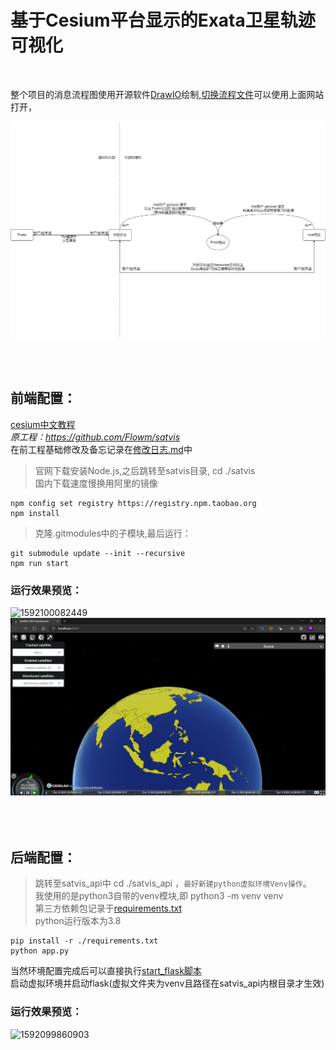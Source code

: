 # 基于Cesium平台显示的Exata卫星轨迹可视化
<br />

整个项目的消息流程图使用开源软件[DrawIO](https://app.diagrams.net/index.html)绘制,[切换流程文件](mydata/切换流程.drawio)可以使用上面网站打开，    
<center>  

![消息流程图](mydata/未命名绘图.png)
</center> <br /><br />

## 前端配置：
[cesium中文教程](http://cesium.xin/wordpress/archives/all-article.html)  
*原工程：https://github.com/Flowm/satvis*  
在前工程基础修改及备忘记录在[修改日志.md](mydata/修改日志_lk.md)中

>官网下载安装Node.js,之后跳转至satvis目录, cd ./satvis  
>国内下载速度慢换用阿里的镜像
```
npm config set registry https://registry.npm.taobao.org 
npm install
```

>克隆.gitmodules中的子模块,最后运行：
```
git submodule update --init --recursive
npm run start
```
### 运行效果预览：
![1592100082449](../satvis/assets/1592100082449.png)
![预览图](mydata/配置截图/int.png)<br /><br /><br /><br />




## 后端配置：
>跳转至satvis_api中  cd ./satvis_api  ，`最好新建python虚拟环境Venv操作`。  
>我使用的是python3自带的venv模块,即 python3 -m venv venv  
>第三方依赖包记录于[requirements.txt](satvis_api/requirements.txt)  
>python运行版本为3.8
```
pip install -r ./requirements.txt
python app.py
```
当然环境配置完成后可以直接执行[start_flask脚本](start_flask.ps1)  
启动虚拟环境并启动flask(虚拟文件夹为venv且路径在satvis_api内根目录才生效)
### 运行效果预览：
![1592099860903](../satvis/assets/1592099860903.png)